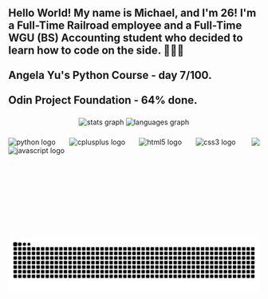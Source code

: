 <h2 align="left">Hello World! My name is Michael, and I'm 26! I'm a Full-Time Railroad employee and a Full-Time WGU (BS) Accounting student who decided to learn how to code on the side. 🧑‍💻😊<br><br>Angela Yu's Python Course - day 7/100.<br><br>Odin Project Foundation - 64% done.</h2>

###

<div align="center">
  <img src="https://github-readme-stats.vercel.app/api?username=MiLkEE44&hide_title=false&hide_rank=false&show_icons=true&include_all_commits=true&count_private=true&disable_animations=false&theme=dracula&locale=en&hide_border=false" height="150" alt="stats graph"  />
  <img src="https://github-readme-stats.vercel.app/api/top-langs?username=MiLkEE44&locale=en&hide_title=false&layout=compact&card_width=320&langs_count=5&theme=dracula&hide_border=false" height="150" alt="languages graph"  />
</div>

###

<img align="right" height="200" src="https://media1.tenor.com/m/lcZnFyKRX5gAAAAd/luffy-anime.gif"  />

###

<div align="left">
  <img src="https://cdn.jsdelivr.net/gh/devicons/devicon/icons/python/python-original.svg" height="80" alt="python logo"  />
  <img width="20" />
  <img src="https://cdn.jsdelivr.net/gh/devicons/devicon/icons/cplusplus/cplusplus-original.svg" height="80" alt="cplusplus logo"  />
  <img width="20" />
  <img src="https://cdn.jsdelivr.net/gh/devicons/devicon/icons/html5/html5-original.svg" height="80" alt="html5 logo"  />
  <img width="20" />
  <img src="https://cdn.jsdelivr.net/gh/devicons/devicon/icons/css3/css3-original.svg" height="80" alt="css3 logo"  />
  <img width="20" />
  <img src="https://cdn.jsdelivr.net/gh/devicons/devicon/icons/javascript/javascript-original.svg" height="80" alt="javascript logo"  />
</div>

###

<picture>
  <source media="(prefers-color-scheme: dark)" srcset="https://raw.githubusercontent.com/MiLkEE44/MiLkEE44/output/github-snake-dark.svg" />
  <source media="(prefers-color-scheme: light)" srcset="https://raw.githubusercontent.com/MiLkEE44/MiLkEE44/output/github-snake.svg" />
  <img alt="github-snake" src="https://raw.githubusercontent.com/MiLkEE44/MiLkEE44/output/github-snake.svg" />
</picture>

###
